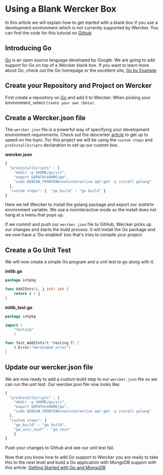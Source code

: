 # Using a Blank Wercker Box

In this article we will explain how to get started with a blank box if you use a development environment which is not currently supported by Wercker.
You can find the code for this tutorial on [Github](https://github.com/mies/gobox)

## Introducing Go
[Go](http://golang.org) is an open source language developed by Google. We are going to add support for Go on top of a Wercker blank box. If you want to learn more about Go, check out the Go homepage or the excellent site, [Go by Example](https://gobyexample.com)

## Create your Repository and Project on Wercker
First create a repository on [Go](http://github.com) and add it to Wercker. When picking your environment, select `Create your own (beta)`.

## Create a Wercker.json file
The `wercker.json` file is a powerful way of specifying your development environment requirements. Check out the devcenter [article](/articles/wercker-json) to get up to speed on the topic. For this project we will be using the `custom steps` and `preInstallScripts` declaration to set up our custom box.

**wercker.json**

``` javascript
{
  "preInstallScripts" : [
    "mkdir -p $HOME/go/src",
    "export GOPATH=$HOME/go",
    "sudo DEBIAN_FRONTEND=noninteractive apt-get -y install golang"
  ],
  "custom steps": {  "go_build" : "go build" }
}
```

Here we tell Wercker to install the golang package and export our `$GOPATH` environment variable. We use a noninteractive mode so the install does not hang at a menu that pops up.

If we commit and push our `wercker.json` file to GitHub, Wercker picks up our changes and starts the build process. It will install the Go package and we now have a 'Go-enabled' box that's tries to compile your project.

## Create a Go Unit Test

We will now create a simple Go program and a unit test to go along with it.

**intlib.go**

``` go
package intpkg

func Add2Ints(i, j int) int {
    return i + j
}
```

**intlib_test.go**

``` go
package intpkg

import (
    "testing"
    )

func Test_Add2Ints(t *testing.T) {
    t.Error("Hardcoded error")
}
```


## Update our wercker.json file

We are now ready to add a custom build step to our `wercker.json` file so we can run the unit test. Our wercker.json file now looks like:

``` javascript
{
  "preInstallScripts" : [
    "mkdir -p $HOME/go/src",
    "export GOPATH=$HOME/go",
    "sudo DEBIAN_FRONTEND=noninteractive apt-get -y install golang"
  ],
  "custom steps": {
    "go_build" : "go build",
    "go_unit_test" : "go test"
    }
}

```

Push your changes to Github and see our unit test fail.

Now that you know how to add Go support to Wercker you are ready to take this to the next level and build a Go application with MongoDB support with this article: [Getting Started with Go and MongoDB](/articles/golang-mongo/)